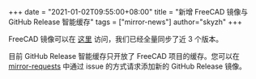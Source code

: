 +++
date = "2021-01-02T09:55:00+08:00"
title = "新增 FreeCAD 镜像与 GitHub Release 智能缓存"
tags = ["mirror-news"]
author="skyzh"
+++

FreeCAD 镜像可以在 [这里](https://mirrors.sjtug.sjtu.edu.cn/github-release/FreeCAD/FreeCAD/releases/download/?mirror_intel_list) 访问，我们已经全量同步了近 3 个版本。

目前 GitHub Release 智能缓存只开放了 FreeCAD 项目的缓存。您可以在 [mirror-requests](https://github.com/sjtug/mirror-requests/issues) 中通过 issue 的方式请求添加新的 GitHub Release 镜像。
